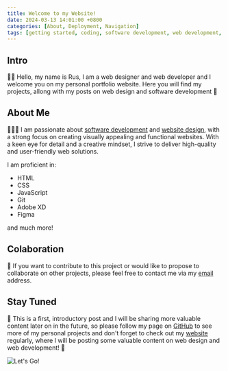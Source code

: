 ```yaml
---
title: Welcome to my Website!
date: 2024-03-13 14:01:00 +0800
categories: [About, Deployment, Navigation]
tags: [getting started, coding, software development, web development, web design, blog, collaboration, contact information]     # TAG names should always be lowercase
---
```


## Intro

👋🏼 Hello, my name is Rus, I am a web designer and web developer and I welcome you on my personal portfolio website. Here you will find my projects, allong with my posts on web design and software development 🙂  

## About Me

👨🏻‍💻 I am passionate about [software development](https://www.ibm.com/topics/software-development) and [website design](https://www.simplilearn.com/what-is-web-designing-article), with a strong focus on creating visually appealing and functional websites. With a keen eye for detail and a creative mindset, I strive to deliver high-quality and user-friendly web solutions.  

I am proficient in:

- HTML
- CSS
- JavaScript
- Git
- Adobe XD
- Figma

and much more!  

## Colaboration

🤝 If you want to contribute to this project or would like to propose to collaborate on other projects, please feel free to contact me via my [email](mailto:rus.zakirov@triosstudent.com?subject=) address.  

## Stay Tuned

🚀 This is a first, introductory post and I will be sharing more valuable content later on in the future, so please follow my page on [GitHub](https://github.com/ruzaki1290) to see more of my personal projects and don't forget to check out my [website](http://127.0.0.1:4000/) regularly, where I will be posting some valuable content on web design and web development! 💎  

![Let's Go!](https://media.tenor.com/YEquEHgzgLkAAAAC/lets-go-lets-go-marvel.gif)
